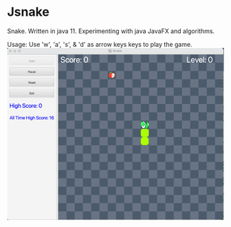 # Jsnake

Snake. Written in java 11. Experimenting with java JavaFX and algorithms.

Usage:
Use 'w', 'a', 's', & 'd' as arrow keys keys to play the game.
![img_1.png](img_1.png)